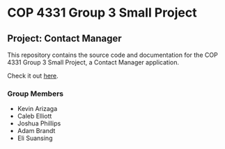# COP 4331 Group 3 Small Project

## Project: Contact Manager

This repository contains the source code and documentation for the COP 4331 Group 3 Small Project, a Contact Manager application.

Check it out [here](http://cop433103.com/).

### Group Members
- Kevin Arizaga
- Caleb Elliott
- Joshua Phillips
- Adam Brandt
- Eli Suansing
